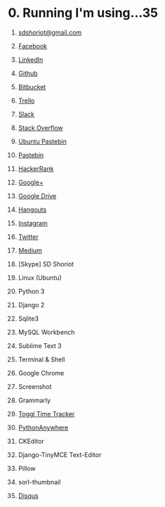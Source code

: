 # 0. Running I'm using...35

1. sdshoriot@gmail.com

2. [Facebook](https://www.facebook.com/shoriot) 

3. [LinkedIn](https://www.linkedin.com/in/sd-shoriot/)

4. [Github](https://github.com/sdshoriot)

5. [Bitbucket](https://bitbucket.org/sdshoriot/)

6. [Trello](https://trello.com/sdshoriot/boards)

7. [Slack](https://sdshoriot.slack.com/)

8. [Stack Overflow](https://stackoverflow.com/users/8742316/sd-shoriot?tab=profile)

9. [Ubuntu Pastebin](https://paste.ubuntu.com/?fbclid=IwAR2rawOowOh7l6vOsY4JH66W_wvUvm6XiRBQdmts7MET3YNCI5KF-XTglXk)

10. [Pastebin](https://pastebin.com/u/Shoriot)

11. [HackerRank](https://www.hackerrank.com/sdshoriot?hr_r=1)

12. [Google+](https://plus.google.com/u/0/109738649575393209761)

13. [Google Drive](https://drive.google.com/drive/my-drive?ogsrc=32)

14. [Hangouts](https://mail.google.com/mail/u/0/#inbox)

15. [Instagram](https://www.instagram.com/sd_shoriot/)

16. [Twitter](https://twitter.com/SdShoriot)

17. [Medium](https://medium.com/@sdshoriot)

18. [Skype] SD Shoriot

19. Linux (Ubuntu)

20. Python 3

21. Django 2

22. Sqlite3

23. MySQL Workbench 

24. Sublime Text 3

25. Terminal & Shell

26. Google Chrome

27. Screenshot

28. Grammarly

29. [Toggl Time Tracker](https://toggl.com/app/timer)

30. [PythonAnywhere](https://www.pythonanywhere.com/user/shoriot/)

31. CKEditor

32. Django-TinyMCE Text-Editor

33. Pillow

34. sorl-thumbnail

35. [Disqus](https://disqus.com/by/sdshoriot/)

